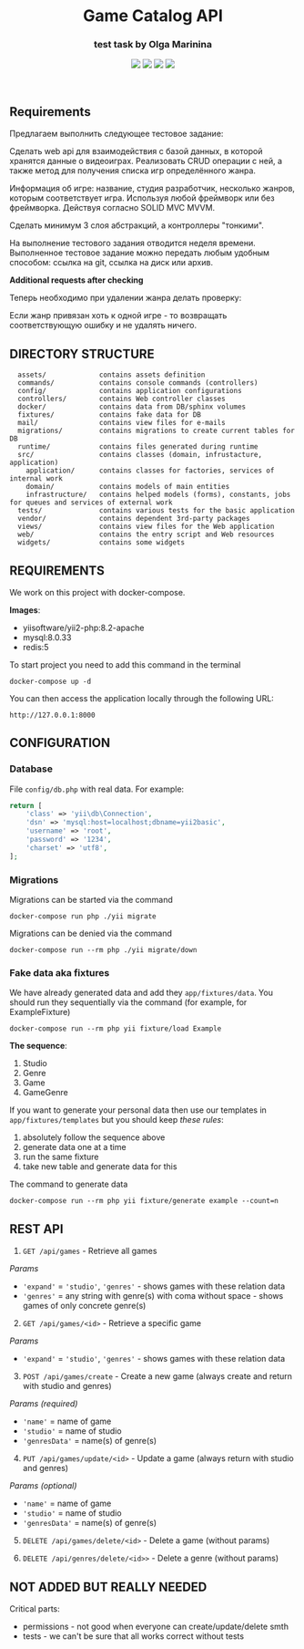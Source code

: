 <p align="center">
    <h1 align="center">Game Catalog API</h1>
    <h3 align="center">test task by Olga Marinina</h3>
<p align="center">
<img src="https://img.shields.io/badge/php-%5E8.2.0-blue">
<img src="https://img.shields.io/badge/mysql-~8.0.33-orange">
<img src="https://img.shields.io/badge/yii2-~2.0.45-green">
<img src="https://img.shields.io/badge/redis-5-red">
</p>
<br>


Requirements
-------------------

Предлагаем выполнить следующее тестовое задание:

Сделать web api для взаимодействия с базой данных, в которой хранятся данные о видеоиграх.
Реализовать CRUD операции с ней, а также метод для получения списка игр определённого жанра.

Информация об игре: название, студия разработчик, несколько жанров, которым соответствует игра. Используя любой фреймворк или без фреймворка. Действуя согласно SOLID MVC MVVM.

Сделать минимум 3 слоя абстракций, а контроллеры "тонкими".

На выполнение тестового задания отводится неделя времени.
Выполненное тестовое задание можно передать любым удобным способом: ссылка на git, ссылка на диск или архив.

**Additional requests after checking**

Теперь необходимо при удалении жанра делать проверку:

Если жанр привязан хоть к одной игре - то возвращать соответствующую ошибку и не удалять ничего.



DIRECTORY STRUCTURE
-------------------

      assets/             contains assets definition
      commands/           contains console commands (controllers)
      config/             contains application configurations
      controllers/        contains Web controller classes
      docker/             contains data from DB/sphinx volumes
      fixtures/           contains fake data for DB
      mail/               contains view files for e-mails
      migrations/         contains migrations to create current tables for DB
      runtime/            contains files generated during runtime
      src/                contains classes (domain, infrustacture, application)
        application/      contains classes for factories, services of internal work
        domain/           contains models of main entities
        infrastructure/   contains helped models (forms), constants, jobs for queues and services of external work
      tests/              contains various tests for the basic application
      vendor/             contains dependent 3rd-party packages
      views/              contains view files for the Web application
      web/                contains the entry script and Web resources
      widgets/            contains some widgets



REQUIREMENTS
------------

We work on this project with docker-compose.

**Images**:
* yiisoftware/yii2-php:8.2-apache
* mysql:8.0.33
* redis:5

To start project you need to add this command in the terminal

```
docker-compose up -d
```

You can then access the application locally through the following URL:

    http://127.0.0.1:8000



CONFIGURATION
-------------

### Database

File `config/db.php` with real data. For example:

```php
return [
    'class' => 'yii\db\Connection',
    'dsn' => 'mysql:host=localhost;dbname=yii2basic',
    'username' => 'root',
    'password' => '1234',
    'charset' => 'utf8',
];
```


### Migrations

Migrations can be started via the command

```
docker-compose run php ./yii migrate
```

Migrations can be denied via the command

```
docker-compose run --rm php ./yii migrate/down
```


### Fake data aka fixtures

We have already generated data and add they `app/fixtures/data`.
You should run they sequentially via the command (for example, for ExampleFixture)

```
docker-compose run --rm php yii fixture/load Example
```

**The sequence**:
1. Studio
2. Genre
3. Game
4. GameGenre

If you want to generate your personal data then use our templates in `app/fixtures/templates` but you should keep *these rules*:
1. absolutely follow the sequence above
2. generate data one at a time
3. run the same fixture
4. take new table and generate data for this

The command to generate data

```
docker-compose run --rm php yii fixture/generate example --count=n
```


REST API
--------

1. `GET /api/games` - Retrieve all games

*Params*
- `'expand'` = `'studio'`, `'genres'` - shows games with these relation data
- `'genres'` = any string with genre(s) with coma without space  - shows games of only concrete genre(s)

2. `GET /api/games/<id>` - Retrieve a specific game

*Params*
- `'expand'` = `'studio'`, `'genres'` - shows games with these relation data

3. `POST /api/games/create` - Create a new game (always create and return with studio and genres)

*Params (required)*
- `'name'` = name of game
- `'studio'` = name of studio
- `'genresData'` = name(s) of genre(s)

4. `PUT /api/games/update/<id>` - Update a game (always return with studio and genres)

*Params (optional)*
- `'name'` = name of game
- `'studio'` = name of studio
- `'genresData'` = name(s) of genre(s)

5. `DELETE /api/games/delete/<id>` - Delete a game (without params)

6. `DELETE /api/genres/delete/<id>>` - Delete a genre (without params)


NOT ADDED BUT REALLY NEEDED
-------

Critical parts:
- permissions - not good when everyone can create/update/delete smth
- tests - we can't be sure that all works correct without tests
